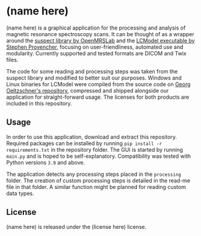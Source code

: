 # (name here)
(name here) is a graphical application for the processing and analysis of magnetic resonance spectroscopy scans. It can be thought of as a wrapper around the [suspect library by OpenMRSLab](https://github.com/openmrslab/suspect) and the [LCModel executable by Stephen Provencher](http://s-provencher.com/lcmodel.shtml), focusing on user-friendliness, automated use and modularity. Currently supported and tested formats are DICOM and Twix files.

The code for some reading and processing steps was taken from the suspect library and modified to better suit our purposes. Windows and Linux binaries for LCModel were compiled from the source code on [Georg Oeltzschner's repository](https://github.com/schorschinho/LCModel), compressed and shipped alongside our application for straight-forward usage. The licenses for both products are included in this repository.

## Usage
In order to use this application, download and extract this repository. Required packages can be installed by running `pip install -r requirements.txt` in the repository folder. The GUI is started by running `main.py` and is hoped to be self-explanatory. Compatibility was tested with Python versions `3.9` and above.

The application detects any processing steps placed in the `processing` folder. The creation of custom processing steps is detailed in the read-me file in that folder. A similar function might be planned for reading custom data types.

## License
(name here) is released under the (license here) license.